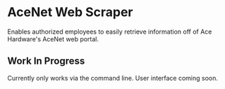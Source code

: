 # AceNet Web Scraper
Enables authorized employees to easily retrieve information off of Ace Hardware's AceNet web portal.

## Work In Progress
Currently only works via the command line. User interface coming soon.
